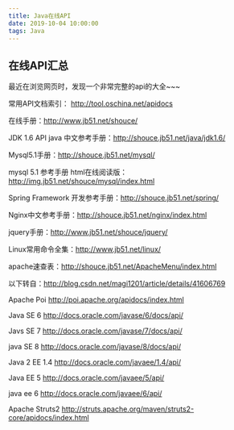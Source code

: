 ```yaml
---
title: Java在线API
date: 2019-10-04 10:00:00
tags: Java
---
```


##  在线API汇总 

最近在浏览网页时，发现一个非常完整的api的大全~~~

常用API文档索引： http://tool.oschina.net/apidocs

在线手册：http://www.jb51.net/shouce/

JDK 1.6 API java 中文参考手册：http://shouce.jb51.net/java/jdk1.6/

Mysql5.1手册：http://shouce.jb51.net/mysql/

mysql 5.1 参考手册 html在线阅读版：http://img.jb51.net/shouce/mysql/index.html

Spring Framework 开发参考手册：http://shouce.jb51.net/spring/

Nginx中文参考手册：http://shouce.jb51.net/nginx/index.html

jquery手册：http://www.jb51.net/shouce/jquery/

Linux常用命令全集：http://www.jb51.net/linux/

apache速查表：http://shouce.jb51.net/ApacheMenu/index.html



以下转自：http://blog.csdn.net/magi1201/article/details/41606769

Apache Poi 
http://poi.apache.org/apidocs/index.html

Java SE 6 
http://docs.oracle.com/javase/6/docs/api/

Javs SE 7 
http://docs.oracle.com/javase/7/docs/api/

java SE 8 
http://docs.oracle.com/javase/8/docs/api/

Java 2 EE 1.4 
http://docs.oracle.com/javaee/1.4/api/

Java EE 5 
http://docs.oracle.com/javaee/5/api/

java ee 6 
http://docs.oracle.com/javaee/6/api/

Apache Struts2 
http://struts.apache.org/maven/struts2-core/apidocs/index.html
